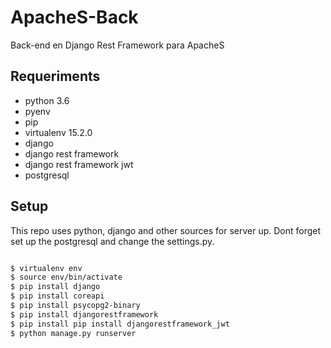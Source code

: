 # ApacheS-Back
Back-end en Django Rest Framework para ApacheS

## Requeriments
* python 3.6
* pyenv
* pip  
* virtualenv 15.2.0
* django 
* django rest framework
* django rest framework jwt
* postgresql 

## Setup

This repo uses python, django and other sources for server up.
Dont forget set up the postgresql and change the settings.py.

```bash

$ virtualenv env
$ source env/bin/activate
$ pip install django
$ pip install coreapi
$ pip install psycopg2-binary
$ pip install djangorestframework       
$ pip install pip install djangorestframework_jwt        
$ python manage.py runserver
```